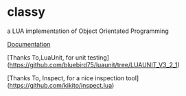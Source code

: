 # classy
a LUA implementation of Object Orientated Programming

[Documentation](http://htmlpreview.github.com/?https://github.com/davporte/classy/blob/master/doc/index.html)

[Thanks To,LuaUnit, for unit testing] (https://github.com/bluebird75/luaunit/tree/LUAUNIT_V3_2_1)

[Thanks To, Inspect, for a nice inspection tool] (https://github.com/kikito/inspect.lua)
